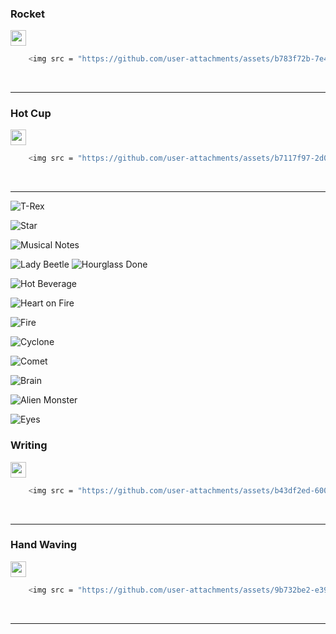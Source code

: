 <h3>Rocket</h3> 

 <img src = "https://github.com/user-attachments/assets/b783f72b-7e42-4e95-bc42-21cd513c92c9" width="25px" height="25">
 
```bash
    <img src = "https://github.com/user-attachments/assets/b783f72b-7e42-4e95-bc42-21cd513c92c9" width="25px" height="25">
```

<br>

---

<h3>Hot Cup</h3> 

 <img src = "https://github.com/user-attachments/assets/b7117f97-2d0a-4e08-8876-191961344be0" width="25px" height="25">

 
```bash
    <img src = "https://github.com/user-attachments/assets/b7117f97-2d0a-4e08-8876-191961344be0" width="25px" height="25">
```

<br>

---



![T-Rex](https://github.com/user-attachments/assets/7c351b91-4621-4042-bbe7-37cd5d079d75)


![Star](https://github.com/user-attachments/assets/4959a499-8133-4d3f-a406-ac812543173e)

![Musical Notes](https://github.com/user-attachments/assets/ce4bb0d9-7fa8-4265-8617-3558e2051c61)

![Lady Beetle](https://github.com/user-attachments/assets/2cfaadc8-a778-42d4-9aaf-d04f4ae32ef3)
![Hourglass Done](https://github.com/user-attachments/assets/ba2a4ca6-bb1a-45f7-8006-898b3bbb290c)

![Hot Beverage](https://github.com/user-attachments/assets/6696a584-c871-47a8-b992-d722d9b06449)


![Heart on Fire](https://github.com/user-attachments/assets/95cc79c0-ee69-410f-9c26-bcb5a396c3b5)

![Fire](https://github.com/user-attachments/assets/8e35636a-1e7f-4546-a3a5-27cc39b7473d)



![Cyclone](https://github.com/user-attachments/assets/c44a7f86-6b39-4e59-a814-ca9ce573ff80)



![Comet](https://github.com/user-attachments/assets/0641226c-ea51-485e-bf7f-a52a83916199)

![Brain](https://github.com/user-attachments/assets/4b29a043-72b1-4e80-817a-6c39166329f1)




![Alien Monster](https://github.com/user-attachments/assets/d6d3adf9-0f29-49ec-b45e-a9ed268e049c)




![Eyes](https://github.com/user-attachments/assets/4d9cdc7c-9073-458b-9b9e-e057d41d4284)

























































































































<h3>Writing</h3> 

 <img src = "https://github.com/user-attachments/assets/b43df2ed-600b-4f9c-9411-f5e57b8e895f" width="25px" height="25">
 
```bash
    <img src = "https://github.com/user-attachments/assets/b43df2ed-600b-4f9c-9411-f5e57b8e895f" width="25px" height="25">
```

<br>

---

<h3>Hand Waving</h3> 

 <img src = "https://github.com/user-attachments/assets/9b732be2-e395-4605-a37f-788f7458219b" width="25px" height="25">
 
```bash
    <img src = "https://github.com/user-attachments/assets/9b732be2-e395-4605-a37f-788f7458219b" width="25px" height="25">
```

<br>

---

